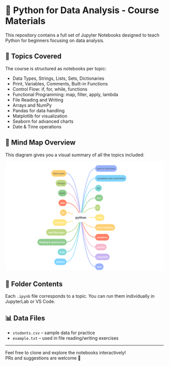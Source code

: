 # 🐍 Python for Data Analysis - Course Materials

This repository contains a full set of Jupyter Notebooks designed to teach Python for beginners focusing on data analysis.

## 📘 Topics Covered

The course is structured as notebooks per topic:

- Data Types, Strings, Lists, Sets, Dictionaries
- Print, Variables, Comments, Built-in Functions
- Control Flow: if, for, while, functions
- Functional Programming: map, filter, apply, lambda
- File Reading and Writing
- Arrays and NumPy
- Pandas for data handling
- Matplotlib for visualization
- Seaborn for advanced charts
- Date & Time operations

## 🧠 Mind Map Overview

This diagram gives you a visual summary of all the topics included:

![Python Mind Map](map.png)

## 📁 Folder Contents

Each `.ipynb` file corresponds to a topic.
You can run them individually in JupyterLab or VS Code.

## 📊 Data Files

- `students.csv` – sample data for practice
- `example.txt` – used in file reading/writing exercises

---

Feel free to clone and explore the notebooks interactively!  
PRs and suggestions are welcome 🤝
